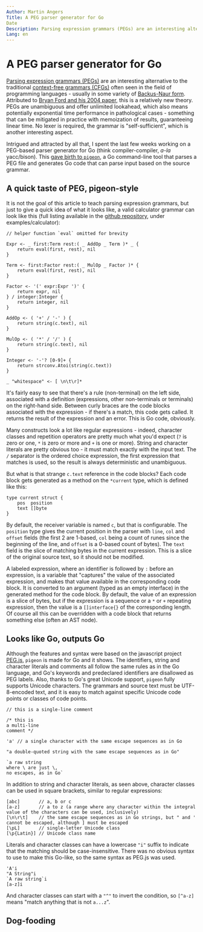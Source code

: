 ```yaml
---
Author: Martin Angers
Title: A PEG parser generator for Go
Date
Description: Parsing expression grammars (PEGs) are an interesting alternative to the traditional context-free grammars (CFGs) often seen in the field of programming languages - usually in some variety of Backus-Naur form. Attributed to Bryan Ford and his 2004 paper, this is a relatively new theory. I spent the last few weeks working on a PEG-based parser generator for Go (think compiler-compiler, a-la yacc/bison). This gave birth to pigeon.
Lang: en
---
```


# A PEG parser generator for Go

[Parsing expression grammars (PEGs)][peg] are an interesting alternative to the traditional [context-free grammars (CFGs)][cfg] often seen in the field of programming languages - usually in some variety of [Backus-Naur form][BNF]. Attributed to [Bryan Ford and his 2004 paper][ford], this is a relatively new theory. PEGs are unambiguous and offer unlimited lookahead, which also means potentially exponential time performance in pathological cases - something that can be mitigated in practice with memoization of results, guaranteeing linear time. No lexer is required, the grammar is "self-sufficient", which is another interesting aspect.

Intrigued and attracted by all that, I spent the last few weeks working on a PEG-based parser generator for Go (think compiler-compiler, *a-la* yacc/bison). This [gave birth to `pigeon`][pigeon], a Go command-line tool that parses a PEG file and generates Go code that can parse input based on the source grammar.

## A quick taste of PEG, pigeon-style

It is not the goal of this article to teach parsing expression grammars, but just to give a quick idea of what it looks like, a valid calculator grammar can look like this (full listing available in the [github repository][pigeon], under examples/calculator):

```
// helper function `eval` omitted for brevity

Expr <- _ first:Term rest:( _ AddOp _ Term )* _ {
    return eval(first, rest), nil
}

Term <- first:Factor rest:( _ MulOp _ Factor )* {
    return eval(first, rest), nil
}

Factor <- '(' expr:Expr ')' {
    return expr, nil
} / integer:Integer {
    return integer, nil
}

AddOp <- ( '+' / '-' ) {
    return string(c.text), nil
}

MulOp <- ( '*' / '/' ) {
    return string(c.text), nil
}

Integer <- '-'? [0-9]+ {
    return strconv.Atoi(string(c.text))
}

_ "whitespace" <- [ \n\t\r]*
```

It's fairly easy to see that there's a rule (non-terminal) on the left side, associated with a definition (expressions, other non-terminals or terminals) on the right-hand side. Between curly braces are the code blocks associated with the expression - if there's a match, this code gets called. It returns the result of the expression and an error. This is Go code, obviously.

Many constructs look a lot like regular expressions - indeed, character classes and repetition operators are pretty much what you'd expect (`?` is zero or one, `*` is zero or more and `+` is one or more). String and character literals are pretty obvious too - it must match exactly with the input text. The `/` separator is the ordered choice expression, the first expression that matches is used, so the result is always deterministic and unambiguous.

But what is that strange `c.text` reference in the code blocks? Each code block gets generated as a method on the `*current` type, which is defined like this:

```
type current struct {
    pos  position
    text []byte
}
```

By default, the receiver variable is named `c`, but that is configurable. The `position` type gives the current position in the parser with `line`, `col` and `offset` fields (the first 2 are 1-based, `col` being a count of runes since the beginning of the line, and `offset` is a 0-based count of bytes). The `text` field is the slice of matching bytes in the current expression. This is a slice of the original source text, so it should not be modified.

A labeled expression, where an identifier is followed by `:` before an expression, is a variable that "captures" the value of the associated expression, and makes that value available in the corresponding code block. It is converted to an argument (typed as an empty interface) in the generated method for the code block. By default, the value of an expression is a slice of bytes, but if the expression is a sequence or a `*` or `+` repeating expression, then the value is a `[]interface{}` of the corresponding length. Of course all this can be overridden with a code block that returns something else (often an AST node).

## Looks like Go, outputs Go

Although the features and syntax were based on the javascript project [PEG.js][pegjs], `pigeon` is made for Go and it shows. The identifiers, string and character literals and comments all follow the same rules as in the Go language, and Go's keywords and predeclared identifiers are disallowed as PEG labels. Also, thanks to Go's great Unicode support, `pigeon` fully supports Unicode characters. The grammars and source text must be UTF-8-encoded text, and it is easy to match against specific Unicode code points or classes of code points.

```
// this is a single-line comment

/* this is 
a multi-line
comment */

'a' // a single character with the same escape sequences as in Go

"a double-quoted string with the same escape sequences as in Go"

`a raw string
where \ are just \,
no escapes, as in Go`
```

In addition to string and character literals, as seen above, character classes can be used in square brackets, similar to regular expressions:

```
[abc]       // a, b or c
[a-z]       // a to z (a range where any character within the integral value of the characters can be used, inclusively)
[\n\r\t]    // the same escape sequences as in Go strings, but " and ' cannot be escaped, although ] must be escaped
[\pL]       // single-letter Unicode class
[\p{Latin}] // Unicode class name
```

Literals and character classes can have a lowercase `"i"` suffix to indicate that the matching should be case-insensitive. There was no obvious syntax to use to make this Go-like, so the same syntax as PEG.js was used.

```
'A'i
"A String"i
`A raw string`i
[a-z]i
```

And character classes can start with a `"^"` to invert the condition, so `[^a-z]` means "match anything that is not `a...z`".

## Dog-fooding



[peg]: http://en.wikipedia.org/wiki/Parsing_expression_grammar
[cfg]: http://en.wikipedia.org/wiki/Context-free_grammar
[bnf]: http://en.wikipedia.org/wiki/Backus%E2%80%93Naur_Form
[ford]: http://pdos.csail.mit.edu/~baford/packrat/popl04/peg-popl04.pdf
[pigeon]: https://github.com/PuerkitoBio/pigeon
[pegjs]: http://pegjs.org/
